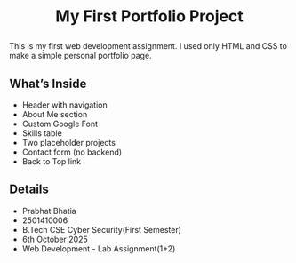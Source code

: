 # <p align="center">My First Portfolio Project</p>

This is my first web development assignment. I used only HTML and CSS to make a simple personal portfolio page.

## What’s Inside
- Header with navigation
- About Me section
- Custom Google Font
- Skills table
- Two placeholder projects
- Contact form (no backend)
- Back to Top link

## Details
- Prabhat Bhatia
- 2501410006
- B.Tech CSE Cyber Security(First Semester)
- 6th October 2025
- Web Development - Lab Assignment(1+2)
